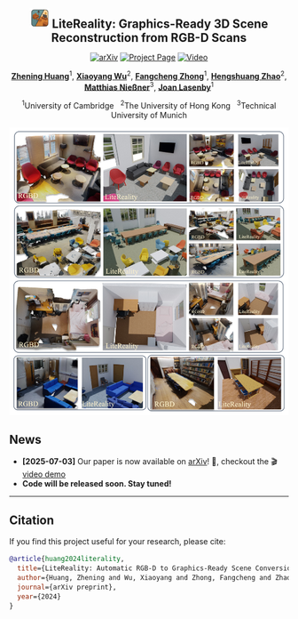 <p align="center">
  <img src="assets/logo.png" alt="LiteReality Logo" width="36"/>
  <strong style="font-size: 1.5em;">LiteReality: Graphics-Ready 3D Scene Reconstruction from RGB-D Scans</strong>
</p>

<p align="center">
  <a href="https://arxiv.org/abs/2406.00000"><img src="https://img.shields.io/badge/arXiv-2406.00000-b31b1b.svg?style=flat-square" alt="arXiv"></a>
  <a href="https://litereality.github.io/"><img src="https://img.shields.io/badge/Project%20Page-LiteReality-blue.svg?style=flat-square" alt="Project Page"></a>
  <a href="https://www.youtube.com/watch?v=ecK9m3LXg2c"><img src="https://img.shields.io/badge/Video-Presentation-yellow.svg?style=flat-square" alt="Video"></a>
</p>

<p align="center">
  <b><a href="https://zheninghuang.github.io/">Zhening Huang</a></b><sup>1</sup>,
  <b><a href="https://xywu.me">Xiaoyang Wu</a></b><sup>2</sup>,
  <b><a href="https://www.cl.cam.ac.uk/~fz261/">Fangcheng Zhong</a></b><sup>1</sup>,
  <b><a href="https://hszhao.github.io">Hengshuang Zhao</a></b><sup>2</sup>,
  <b><a href="https://www.niessnerlab.org/index.html">Matthias Nießner</a></b><sup>3</sup>,
  <b><a href="https://www.eng.cam.ac.uk/profiles/jl221">Joan Lasenby</a></b><sup>1</sup>
</p>
<p align="center">
  <sup>1</sup>University of Cambridge &nbsp; <sup>2</sup>The University of Hong Kong &nbsp; <sup>3</sup>Technical University of Munich
</p>

<p align="center">
  <a href="assets/LiteReality.jpg"><img src="assets/LiteReality.jpg" alt="LiteReality Main Image" width="600"/></a>
</p>


## News

- <b>[2025-07-03]</b> Our paper is now available on <a href="https://arxiv.org/abs/2406.00000">arXiv</a>! 🚀, checkout the 🎬 [video demo](https://www.youtube.com/watch?v=ecK9m3LXg2c)  
- <b>Code will be released soon. Stay tuned!</b>


---

## Citation

If you find this project useful for your research, please cite:

```bibtex
@article{huang2024literality,
  title={LiteReality: Automatic RGB-D to Graphics-Ready Scene Conversion},
  author={Huang, Zhening and Wu, Xiaoyang and Zhong, Fangcheng and Zhao, Hengshuang and Nie{\ss}ner, Matthias and Lasenby, Joan},
  journal={arXiv preprint},
  year={2024}
}
```
